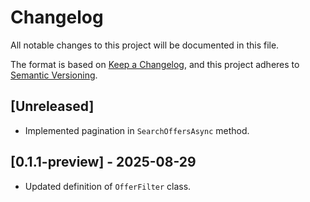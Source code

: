 # Changelog

All notable changes to this project will be documented in this file.

The format is based on [Keep a Changelog](https://keepachangelog.com/en/1.0.0/),
and this project adheres to [Semantic Versioning](https://semver.org/spec/v2.0.0.html).

## [Unreleased]

- Implemented pagination in `SearchOffersAsync` method.

## [0.1.1-preview] - 2025-08-29

- Updated definition of `OfferFilter` class.
